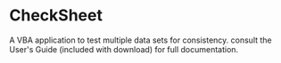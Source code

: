 CheckSheet
==========

A VBA application to test multiple data sets for consistency. consult the User's Guide (included with download) for full documentation.